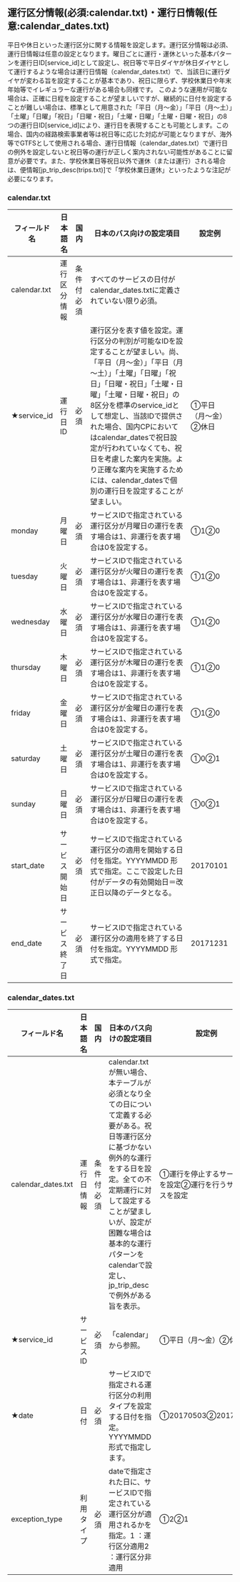 ## 運行区分情報(必須:calendar.txt)・運行日情報(任意:calendar_dates.txt)
平日や休日といった運行区分に関する情報を設定します。運行区分情報は必須、運行日情報は任意の設定となります。曜日ごとに運行・運休といった基本パターンを運行日ID[service_id]として設定し、祝日等で平日ダイヤが休日ダイヤとして運行するような場合は運行日情報（calendar_dates.txt）で、当該日に運行ダイヤが変わる旨を設定することが基本であり、祝日に限らず、学校休業日や年末年始等でイレギュラーな運行がある場合も同様です。
このような運用が可能な場合は、正確に日程を設定することが望ましいですが、継続的に日付を設定することが難しい場合は、標準として用意された「平日（月〜金）」「平日（月〜土）」「土曜」「日曜」「祝日」「日曜・祝日」「土曜・日曜」「土曜・日曜・祝日」の8つの運行日ID[service_id]により、運行日を表現することも可能とします。この場合、国内の経路検索事業者等は祝日等に応じた対応が可能となりますが、海外等でGTFSとして使用される場合、運行日情報（calendar_dates.txt）で運行日の例外を設定しないと祝日等の運行が正しく案内されない可能性があることに留意が必要です。また、学校休業日等祝日以外で運休（または運行）される場合は、便情報[jp_trip_desc(trips.txt)]で「学校休業日運休」といったような注記が必要になります。

### calendar.txt

| フィールド名 | 日本語名 | 国内 | 日本のバス向けの設定項目 | 設定例 |
|--------------|----------------|------------|-------------|----------------------|
| calendar.txt | 運行区分情報 | 条件付必須 | すべてのサービスの日付がcalendar_dates.txtに定義されていない限り必須。 |  |
| ★service_id | 運行日ID | 必須 | 運行区分を表す値を設定。運行区分の判別が可能なIDを設定することが望ましい。尚、「平日（月～金）」「平日（月～土）」「土曜」「日曜」「祝日」「日曜・祝日」「土曜・日曜」「土曜・日曜・祝日」の8区分を標準のservice_idとして想定し、当該IDで提供された場合、国内CPにおいてはcalendar_datesで祝日設定が行われていなくても、祝日を考慮した案内を実施。より正確な案内を実施するためには、calendar_datesで個別の運行日を設定することが望ましい。 | ①平日（月～金）②休日 |
| monday | 月曜日 | 必須 | サービスIDで指定されている運行区分が月曜日の運行を表す場合は1、非運行を表す場合は0を設定する。 | ①1②0 |
| tuesday | 火曜日 | 必須 | サービスIDで指定されている運行区分が火曜日の運行を表す場合は1、非運行を表す場合は0を設定する。 | ①1②0 |
| wednesday | 水曜日 | 必須 | サービスIDで指定されている運行区分が水曜日の運行を表す場合は1、非運行を表す場合は0を設定する。 | ①1②0 |
| thursday | 木曜日 | 必須 | サービスIDで指定されている運行区分が木曜日の運行を表す場合は1、非運行を表す場合は0を設定する。 | ①1②0 |
| friday | 金曜日 | 必須 | サービスIDで指定されている運行区分が金曜日の運行を表す場合は1、非運行を表す場合は0を設定する。 | ①1②0 |
| saturday | 土曜日 | 必須 | サービスIDで指定されている運行区分が土曜日の運行を表す場合は1、非運行を表す場合は0を設定する。 | ①0②1 |
| sunday | 日曜日 | 必須 | サービスIDで指定されている運行区分が日曜日の運行を表す場合は1、非運行を表す場合は0を設定する。 | ①0②1 |
| start_date | サービス開始日 | 必須 | サービスIDで指定されている運行区分の適用を開始する日付を指定。YYYYMMDD 形式で指定。ここで設定した日付がデータの有効開始日＝改正日以降のデータとなる。 | 20170101 |
| end_date | サービス終了日 | 必須 | サービスIDで指定されている運行区分の適用を終了する日付を指定。YYYYMMDD 形式で指定。 | 20171231 |

### calendar_dates.txt

| フィールド名 | 日本語名 | 国内 | 日本のバス向けの設定項目 | 設定例 |
|--------------------|-------------|------------|---------|-----------------------------|
| calendar_dates.txt | 運行日情報 | 条件付必須 | calendar.txtが無い場合、本テーブルが必須となり全ての日について定義する必要がある。祝日等運行区分に基づかない例外的な運行をする日を設定。全ての不定期運行に対して設定することが望ましいが、設定が困難な場合は基本的な運行パターンをcalendarで設定し、jp_trip_descで例外がある旨を表示。 | ①運行を停止するサービスを設定②運行を行うサービスを設定 |
| ★service_id | サービス ID | 必須 | 「calendar」から参照。 | ①平日（月～金）②休日 |
| ★date | 日付 | 必須 | サービスIDで指定される運行区分の利用タイプを設定する日付を指定。YYYYMMDD 形式で指定します。 | ①20170503②20170503 |
| exception_type | 利用タイプ | 必須 | dateで指定された日に、サービスIDで指定されている運行区分が適用されるかを指定。1 ：運行区分適用2 ：運行区分非適用 | ①2②1 |
